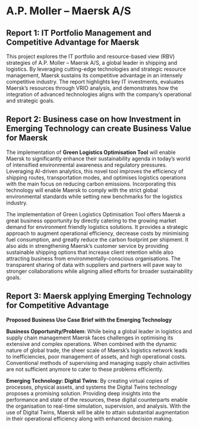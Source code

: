 # A.P. Moller – Maersk A/S

## Report 1: IT Portfolio Management and Competitive Advantage for Maersk

This project explores the IT portfolio and resource-based view (RBV) strategies of A.P. Moller – Maersk A/S, a global leader in shipping and logistics. By leveraging cutting-edge technologies and strategic resource management, Maersk sustains its competitive advantage in an intensely competitive industry. The report highlights key IT investments, evaluates Maersk’s resources through VRIO analysis, and demonstrates how the integration of advanced technologies aligns with the company’s operational and strategic goals.

## Report 2: Business case on how Investment in Emerging Technology can create Business Value for Maersk

The implementation of **Green Logistics Optimisation Tool** will enable Maersk to significantly enhance their sustainability agenda in today’s world of intensified environmental awareness and regulatory pressures. Leveraging AI-driven analytics, this novel tool improves the efficiency of shipping routes, transportation modes, and optimises logistics operations with the main focus on reducing carbon emissions. Incorporating this technology will enable Maersk to comply with the strict global environmental standards while setting new benchmarks for the logistics industry. 

The implementation of Green Logistics Optimisation Tool offers Maersk a great business opportunity by directly catering to the growing market demand for environment friendly logistics solutions. It provides a strategic approach to augment operational efficiency, 
decrease costs by minimising fuel consumption, and greatly reduce the carbon footprint per shipment. It also aids in strengthening Maersk’s customer service by providing sustainable shipping options that increase client retention while also attracting business from environmentally-conscious organisations. The transparent sharing of data with suppliers and partners will pave way to stronger collaborations while aligning allied efforts for broader sustainability goals. 

## Report 3: Maersk applying Emerging Technology for Competitive Advantage 

**Proposed Business Use Case Brief with the Emerging Technology** 

**Business Opportunity/Problem**: While being a global leader in logistics and supply chain management 
Maersk faces challenges in optimising its extensive and complex 
operations. When combined with the dynamic nature of global trade, the 
sheer scale of Maersk’s logistics network leads to inefficiencies, poor 
management of assets, and high operational costs. Conventional methods 
of supervising and managing supply chain activities are not sufficient 
anymore to cater to these problems efficiently. 

**Emerging Technology: Digital Twins**: By creating virtual copies of processes, physical assets, and systems the 
Digital Twins technology proposes a promising solution. Providing deep 
insights into the performance and state of the resources, these digital 
counterparts enable the organisation to real-time simulation, supervision, 
and analysis. With the use of Digital Twins, Maersk will be able to attain 
substantial augmentation in their operational efficiency along with 
enhanced decision making.

